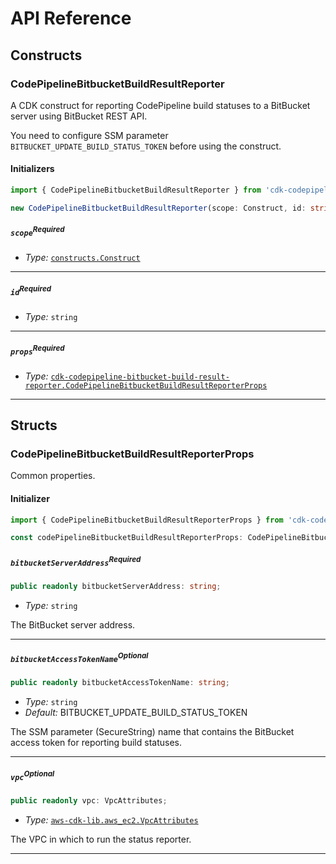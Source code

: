 # API Reference <a name="API Reference"></a>

## Constructs <a name="Constructs"></a>

### CodePipelineBitbucketBuildResultReporter <a name="cdk-codepipeline-bitbucket-build-result-reporter.CodePipelineBitbucketBuildResultReporter"></a>

A CDK construct for reporting CodePipeline build statuses to a BitBucket server using BitBucket REST API.

You need to configure SSM parameter `BITBUCKET_UPDATE_BUILD_STATUS_TOKEN` before using the construct.

#### Initializers <a name="cdk-codepipeline-bitbucket-build-result-reporter.CodePipelineBitbucketBuildResultReporter.Initializer"></a>

```typescript
import { CodePipelineBitbucketBuildResultReporter } from 'cdk-codepipeline-bitbucket-build-result-reporter'

new CodePipelineBitbucketBuildResultReporter(scope: Construct, id: string, props: CodePipelineBitbucketBuildResultReporterProps)
```

##### `scope`<sup>Required</sup> <a name="cdk-codepipeline-bitbucket-build-result-reporter.CodePipelineBitbucketBuildResultReporter.parameter.scope"></a>

- *Type:* [`constructs.Construct`](#constructs.Construct)

---

##### `id`<sup>Required</sup> <a name="cdk-codepipeline-bitbucket-build-result-reporter.CodePipelineBitbucketBuildResultReporter.parameter.id"></a>

- *Type:* `string`

---

##### `props`<sup>Required</sup> <a name="cdk-codepipeline-bitbucket-build-result-reporter.CodePipelineBitbucketBuildResultReporter.parameter.props"></a>

- *Type:* [`cdk-codepipeline-bitbucket-build-result-reporter.CodePipelineBitbucketBuildResultReporterProps`](#cdk-codepipeline-bitbucket-build-result-reporter.CodePipelineBitbucketBuildResultReporterProps)

---





## Structs <a name="Structs"></a>

### CodePipelineBitbucketBuildResultReporterProps <a name="cdk-codepipeline-bitbucket-build-result-reporter.CodePipelineBitbucketBuildResultReporterProps"></a>

Common properties.

#### Initializer <a name="[object Object].Initializer"></a>

```typescript
import { CodePipelineBitbucketBuildResultReporterProps } from 'cdk-codepipeline-bitbucket-build-result-reporter'

const codePipelineBitbucketBuildResultReporterProps: CodePipelineBitbucketBuildResultReporterProps = { ... }
```

##### `bitbucketServerAddress`<sup>Required</sup> <a name="cdk-codepipeline-bitbucket-build-result-reporter.CodePipelineBitbucketBuildResultReporterProps.property.bitbucketServerAddress"></a>

```typescript
public readonly bitbucketServerAddress: string;
```

- *Type:* `string`

The BitBucket server address.

---

##### `bitbucketAccessTokenName`<sup>Optional</sup> <a name="cdk-codepipeline-bitbucket-build-result-reporter.CodePipelineBitbucketBuildResultReporterProps.property.bitbucketAccessTokenName"></a>

```typescript
public readonly bitbucketAccessTokenName: string;
```

- *Type:* `string`
- *Default:* BITBUCKET_UPDATE_BUILD_STATUS_TOKEN

The SSM parameter (SecureString) name that contains the BitBucket access token for reporting build statuses.

---

##### `vpc`<sup>Optional</sup> <a name="cdk-codepipeline-bitbucket-build-result-reporter.CodePipelineBitbucketBuildResultReporterProps.property.vpc"></a>

```typescript
public readonly vpc: VpcAttributes;
```

- *Type:* [`aws-cdk-lib.aws_ec2.VpcAttributes`](#aws-cdk-lib.aws_ec2.VpcAttributes)

The VPC in which to run the status reporter.

---



